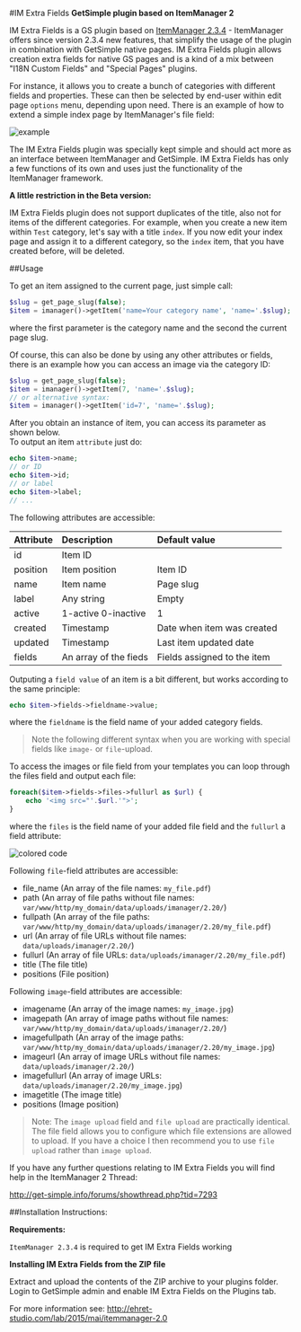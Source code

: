 #IM Extra Fields
**GetSimple plugin based on ItemManager 2**

IM Extra Fields is a GS plugin based on [ItemManager 2.3.4](https://github.com/bigin/ItemManager_2.0) - ItemManager offers since version 2.3.4 new features, that simplify the usage of the plugin in combination with GetSimple native pages. IM Extra Fields plugin allows creation extra fields for native GS pages and is a kind of a mix between "I18N Custom Fields" and "Special Pages" plugins.

For instance, it allows you to create a bunch of categories with different fields and properties. These can then be selected by end-user within edit page `options` menu, depending upon need. There is an example of how to extend a simple index page by ItemManager's file field:

![example](https://bigin.github.io/ghpages/images/imextrafields/imextra-pages-edit01.png)

The IM Extra Fields plugin was specially kept simple and should act more as an interface between ItemManager and GetSimple. IM Extra Fields has only a few functions of its own and uses just the functionality of the ItemManager framework.

**A little restriction in the Beta version:**

IM Extra Fields plugin does not support duplicates of the title, also not for items of the different categories. For example, when you create a new item within `Test` category, let's say with a title `index`. If you now edit your index page and assign it to a different category, so the `index` item, that you have created before, will be deleted.

##Usage

To get an item assigned to the current page, just simple call: 
```php
$slug = get_page_slug(false);
$item = imanager()->getItem('name=Your category name', 'name='.$slug);
```
where the first parameter is the category name and the second the current page slug.

Of course, this can also be done by using any other attributes or fields, there is an example how you can access an image via the category ID:
```php
$slug = get_page_slug(false);
$item = imanager()->getItem(7, 'name='.$slug);
// or alternative syntax:
$item = imanager()->getItem('id=7', 'name='.$slug);
```
After you obtain an instance of item, you can access its parameter as shown below.   
To output an item `attribute` just do:
```php
echo $item->name;
// or ID
echo $item->id;
// or label
echo $item->label;
// ...
```
The following attributes are accessible:

Attribute | Description        | Default value
:---------|:-------------------|:-------------
id        | Item ID            |
position  | Item position      | Item ID
name      | Item name          | Page slug
label     | Any string         | Empty
active    | 1-active 0-inactive| 1
created   | Timestamp          | Date when item was created
updated   | Timestamp          | Last item updated date
fields    | An array of the fieds | Fields assigned to the item 

Outputing a `field value` of an item is a bit different, but works according to the same principle:
```php
echo $item->fields->fieldname->value;
```
where the `fieldname` is the field name of your added category fields.

> Note the following different syntax when you are working with special fields like `image-` or `file`-upload.

To access the images or file field from your templates you can loop through the files field and output each file:

```php
foreach($item->fields->files->fullurl as $url) {
	echo '<img src="'.$url.'">';
}
```

where the `files` is the field name of your added file field and the `fullurl` a field attribute:

![colored code](https://bigin.github.io/ghpages/images/imextrafields/code-color_file_field.png)

Following `file`-field attributes are accessible:

- file_name (An array of the file names: `my_file.pdf`)
- path (An array of file paths without file names: `var/www/http/my_domain/data/uploads/imanager/2.20/`)
- fullpath (An array of the file paths: `var/www/http/my_domain/data/uploads/imanager/2.20/my_file.pdf`)
- url (An array of file URLs without file names: `data/uploads/imanager/2.20/`)
- fullurl (An array of file URLs: `data/uploads/imanager/2.20/my_file.pdf`)
- title (The file title)
- positions (File position)

Following `image`-field attributes are accessible:

- imagename (An array of the image names: `my_image.jpg`)
- imagepath (An array of image paths without file names: `var/www/http/my_domain/data/uploads/imanager/2.20/`)
- imagefullpath (An array of the image paths: `var/www/http/my_domain/data/uploads/imanager/2.20/my_image.jpg`)
- imageurl (An array of image URLs without file names: `data/uploads/imanager/2.20/`)
- imagefullurl (An array of image URLs: `data/uploads/imanager/2.20/my_image.jpg`)
- imagetitle (The image title)
- positions (Image position)

> Note: 
> The `image upload` field and `file upload` are practically identical. The file field allows you to configure which file extensions are allowed to upload. If you have a choice I then recommend you to use `file upload` rather than `image upload`.


If you have any further questions relating to IM Extra Fields you will find help in the ItemManager 2 Thread:

http://get-simple.info/forums/showthread.php?tid=7293

##Installation Instructions:

**Requirements:**

`ItemManager 2.3.4` is required to get IM Extra Fields working


**Installing IM Extra Fields from the ZIP file**

Extract and upload the contents of the ZIP archive to your plugins folder.
Login to GetSimple admin and enable IM Extra Fields on the Plugins tab.

For more information see: http://ehret-studio.com/lab/2015/mai/itemmanager-2.0


